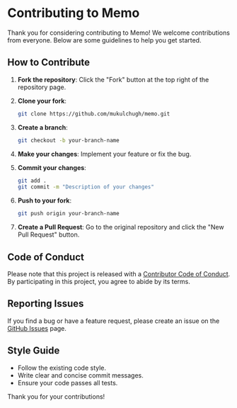 # Contributing to Memo

Thank you for considering contributing to Memo! We welcome contributions from everyone. Below are some guidelines to help you get started.

## How to Contribute

1. **Fork the repository**: Click the "Fork" button at the top right of the repository page.

2. **Clone your fork**:

   ```sh
   git clone https://github.com/mukulchugh/memo.git
   ```

3. **Create a branch**:

   ```sh
   git checkout -b your-branch-name
   ```

4. **Make your changes**: Implement your feature or fix the bug.

5. **Commit your changes**:

   ```sh
   git add .
   git commit -m "Description of your changes"
   ```

6. **Push to your fork**:

   ```sh
   git push origin your-branch-name
   ```

7. **Create a Pull Request**: Go to the original repository and click the "New Pull Request" button.

## Code of Conduct

Please note that this project is released with a [Contributor Code of Conduct](CODE_OF_CONDUCT.md). By participating in this project, you agree to abide by its terms.

## Reporting Issues

If you find a bug or have a feature request, please create an issue on the [GitHub Issues](https://github.com/mukulchugh/memo/issues) page.

## Style Guide

- Follow the existing code style.
- Write clear and concise commit messages.
- Ensure your code passes all tests.

Thank you for your contributions!
